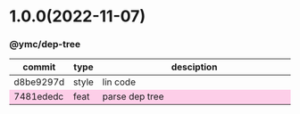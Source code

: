 <a name="1.0.0"></a>
# 1.0.0(2022-11-07)
### @ymc/dep-tree
<table><thead><tr><th>commit</th><th>type</th><th style="width:80%">desciption</th></tr></thead><tbody><tr><td><a title="style(core): lin code&#10;&#10;update lin,tes state in readme.md&#10;update banner in dist&#10;&#10;generated by ymc@robot" hrel="https://github.com/ymc-github/js-idea/commit/4d8be9297d865f803b7b2b0e1ffe319fe44e2202"> d8be9297d </a></td>
<td>style</td>
<td>lin code</td></tr>
<tr style="background-color:#fdcee8;" ><td><a title="feat(core): parse dep tree&#10;&#10;update lin,tes state in readme.md&#10;update banner in dist&#10;&#10;generated by ymc@robot" hrel="https://github.com/ymc-github/js-idea/commit/b7481ededc20bb4ea8d84f84b0b6caf57e1d1a6d"> 7481ededc </a></td>
<td>feat</td>
<td>parse dep tree</td></tr></tbody></table>